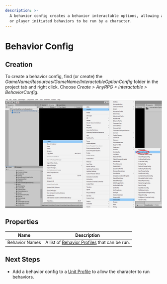 ```yaml
---
description: >-
  A behavior config creates a behavior interactable options, allowing automatic
  or player initiated behaviors to be run by a character.
---
```


# Behavior Config

## Creation

To create a behavior config, find (or create) the _GameName/Resources/GameName/InteractableOptionConfig_ folder in the project tab and right click.  Choose _Create > AnyRPG > Interactable > BehaviorConfig_.

![](../../.gitbook/assets/image.png)

## Properties

| Name           | Description                                                            |
| -------------- | ---------------------------------------------------------------------- |
| Behavior Names | A list of [Behavior Profiles](../behavior-profile.md) that can be run. |

## Next Steps

* Add a behavior config to a [Unit Profile](../unit-profile.md) to allow the character to run behaviors.
